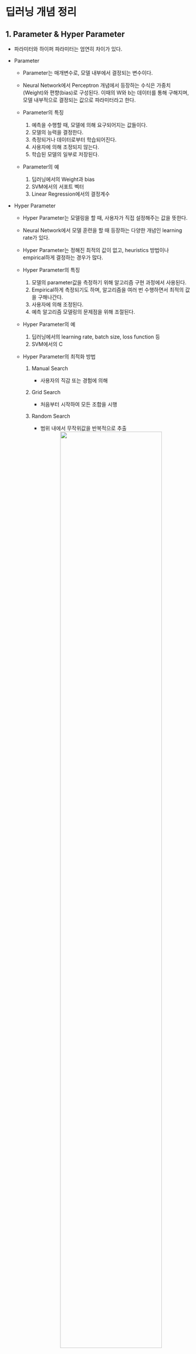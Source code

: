 # 딥러닝 개념 정리
## 1. Parameter & Hyper Parameter
- 파라미터와 하이퍼 파라미터는 엄연히 차이가 있다.

- Parameter
    + Parameter는 매개변수로, 모델 내부에서 결정되는 변수이다.
    + Neural Network에서 Perceptron 개념에서 등장하는 수식은 가중치(Weight)와 편향(bias)로 구성된다. 이때의 W와 b는 데이터를 통해 구해지며, 모델 내부적으로 결정되는 값으로 파라미터라고 한다.

    + Parameter의 특징
        1) 예측을 수행할 때, 모델에 의해 요구되어지는 값들이다.  
        2) 모델의 능력을 결정한다.  
        3) 측정되거나 데이터로부터 학습되어진다.  
        4) 사용자에 의해 조정되지 않는다.  
        5) 학습된 모델의 일부로 저장된다.  

    + Parameter의 예
        1) 딥러닝에서의 Weight과 bias  
        2) SVM에서의 서포트 벡터  
        3) Linear Regression에서의 결정계수  

- Hyper Parameter
    + Hyper Parameter는 모델링을 할 때, 사용자가 직접 설정해주는 값을 뜻한다.
    + Neural Network에서 모델 훈련을 할 때 등장하는 다양한 개념인 learning rate가 있다.
    + Hyper Parameter는 정해진 최적의 값이 없고, heuristics 방법이나 empirical하게 결정하는 경우가 많다.

    + Hyper Parameter의 특징
        1) 모델의 parameter값을 측정하기 위해 알고리즘 구현 과정에서 사용된다.  
        2) Empirical하게 측정되기도 하며, 알고리즘을 여러 번 수행하면서 최적의 값을 구해나간다.  
        3) 사용자에 의해 조정된다.  
        4) 예측 알고리즘 모델링의 문제점을 위해 조절된다.  

    + Hyper Parameter의 예
        1) 딥러닝에서의 learning rate, batch size, loss function 등  
        2) SVM에서의 C  

    + Hyper Parameter의 최적화 방법
        1) Manual Search  
            + 사용자의 직감 또는 경험에 의해

        2) Grid Search  
            + 처음부터 시작하여 모든 조합을 시행

        3) Random Search  
            + 범위 내에서 무작위값을 반복적으로 추출
            <center><img src="/reference_image/MH.Ji/Deep Learning Conecpt/87.jpg" width="80%"></center><br>

        4) Bayesian Optimization  
            + 기존에 추출되어 평가된 결과를 바탕으로 추출 범위를 좁혀서 효율적으로 시행
            <center><img src="/reference_image/MH.Ji/Deep Learning Conecpt/88.png" width="80%"></center><br>

> [파라미터(Parameter)와 하이퍼 파라미터(Hyper parameter)](https://bkshin.tistory.com/entry/%EB%A8%B8%EC%8B%A0%EB%9F%AC%EB%8B%9D-13-%ED%8C%8C%EB%9D%BC%EB%AF%B8%ED%84%B0Parameter%EC%99%80-%ED%95%98%EC%9D%B4%ED%8D%BC-%ED%8C%8C%EB%9D%BC%EB%AF%B8%ED%84%B0Hyper-parameter)

> [Parameter vs HyperParameter 둘의 차이점은 무엇일까?](http://blog.naver.com/PostView.nhn?blogId=tjdudwo93&logNo=221067763334&parentCategoryNo=&categoryNo=&viewDate=&isShowPopularPosts=false&from=postView)

> [Hyperparameter optimization](http://blog.naver.com/PostView.nhn?blogId=cjh226&logNo=221408767297&categoryNo=16&parentCategoryNo=0&viewDate=&currentPage=1&postListTopCurrentPage=1&from=section)

<br><br>

## 2. Loss Function
- Loss Function은 Cost Function이라고도 한다.

<center><img src="/reference_image/MH.Ji/Deep Learning Conecpt/89.png" width="50%"></center><br>

- Loss Function은 어디서 사용되는 것일까? 예를 들어보자. 위의 사잔과 같이 3개의 직선 중 어느 직선이 가장 좋아보이는가? 아마도, 예측 측면이나 분류 측면 모두 가운데 파란색 선이 가장 좋아보인다고 할 수 있을 것이다. 따라서 우리는 파란색 선과 같이 점과 직선 사이의 거리가 최소한이 되는 새로운 직선을 계속해서 만들어내야 한다.

<center><img src="/reference_image/MH.Ji/Deep Learning Conecpt/90.png" width="50%"></center><br>

- 위의 사진과 같이 점과 직선 사이의 거리는 오차(cost, loss)라고 할 수 있으며, 손실 또는 비용함수를 만들 수 있다.

<center><img src="/reference_image/MH.Ji/Deep Learning Conecpt/91.png" width="50%"></center><br>

- Loss Function의 종류
    1) MSE(Mean Squared Error, 평균제곱오차)
        + 오차의 제곱에 대한 평균을 취한 값으로, 통계적 추정의 정확성에 대한 질적인 척도로 사용된다.
        <center><img src="/reference_image/MH.Ji/Deep Learning Conecpt/92.png" width="100%"></center><br>

        + 예측값과 실제값의 차이가 클수록 MSE의 값도 커진다는 것은, 이 값이 작을수록 예측력이 좋다(추정의 정확성이 높아진다)고 할 수 있다.

        + 통계적으로 바라보는 MSE
            + 통계적 추정에 대한 설명
        
            [확률과 통계 챕터5. 표집분포와 통계적추론](https://star6973.github.io/blog/2020/06/21/probability-and-statistics-chapter-5)

            + 모집단에서 표본을 추출하여 각 표본 추정량의 값을 계산할 때 추정량이 바람직하기 위해서는 추정값들의 확률분포가 모수를 중심으로 밀집되어야 할 것이다.

                - 바람직한 추정량: 평균적으로 모수에 근접하고 그 밀집도가 높은 추정량
    
            <center><img src="/reference_image/MH.Ji/Deep Learning Conecpt/93.jpg" width="80%"></center><br>

            + 이 밀집성의 정도는 MSE로 측정할 수 있다. 추정량($$\theta$$)과 추정모수($$\hat{\theta})와의 차이가 밀집성의 정도를 나타내는 지표로 사용할 수 있으며, 양의 값으로 취하기 위해서 제곱을 사용한다. 추정량은 일종의 확률변수이기 때문에 위에서 구한 차이의 제곱 역시 확률변수가 되기 때문에 이것의 평균을 구할 수 있으며, 그 결과를 평균제곱오차라고 한다.

            + MSE는 추정량 $$\hat{\theta}$$의 분산, 그리고 모수 $$theta$$와 추정량의 평균과의 편차 제곱에 의해 구성되므로, MSE값이 작은 바람직한 추정량이란 **$$\hat{\theta}$$의 평균이 가능한 한 $$\theta$$에 근접**하고 **분산도 동시에 작아야 함**을 의미한다.

            + 전자의 특성을 불편성(unbiasedness), 후자의 특성을 효율성(efficiency)이라 한다. 그리고 표본의 크기가 커질수록 MSE의 값이 감소하는 특성인 일치성(consistency)을 바람직한 추정량의 기준으로 고려한다.

    2) Cross Entropy Error
        + entropy란 불확실성(uncertainty)에 대한 척도이다. 예측 모형으로 하려고 하는 것은 결국 불확실성을 제어하고자 하는 것이다. 만약 파란공만 들어가있는 가방에서 공을 뽑을 때의 불확실성은 0이다. 왜냐하면 결국 가방 안에는 모두 파란공만 들어있기 때문이다. 하지만 만약 빨간공과 파란공이 모두 들어가 있다면, 불확실성이 0보다 커질 수 밖에 없다. 즉, entropy는 예측하기 쉬운 일보다, 예측하기 힘든 일에서 더 높은 값을 가진다.

        + 예측 모형은 실제 분포인 q를 모르고, 모델링을 하여 q분포를 예측하고자 하는 것이다. 예측 모델링을 통해 구한 분포를 p(x)라고 하자. 실제 분포인 q를 예측하는 p분포를 만들었을 때, cross-entropy는 아래의 식과 같다.
        <center><img src="/reference_image/MH.Ji/Deep Learning Conecpt/94.PNG" width="80%"></center><br>

        + 훈련 데이터를 사용한 예측 모형에서 cross-entropy는 실제값과 예측값의 차이를 계산하는데 사용할 수 있다.

> [추정의 이해(점추정, 평균제곱오차(MSE))](https://m.blog.naver.com/PostView.nhn?blogId=victor3dh&logNo=220877005939&proxyReferer=https:%2F%2Fwww.google.com%2F)

> [통계학 개론](http://jangun.com/study/IntroductionStatistics.html)

> [Cross-entropy 의 이해: 정보이론과의 관계](https://3months.tistory.com/436)

<br><br>

## 3. Optimization
[Artificial Neural Networks(ANN)](https://star6973.github.io/blog/2020/06/19/deeplearning-day-2)
<br><br>

## 4. Learning rate & Batch size
- Learning rate
    + Optimization에서 배운 GD 알고리즘에서 loss function이 최소가 되는 최적의 해를 구하는 과정에서, iteration을 수행할 때 다음 point를 어느 정도로 옮길지를 결정하는 것이 learning rate라고 한다.
    <center><img src="/reference_image/MH.Ji/Deep Learning Conecpt/96.PNG" width="50%"></center><br>

    + learning rate를 설정할 때 주의해야 할 점은
        1) learning rate가 너무 크게 되면, 최적의 값으로 수렴하지 않고 발산해버리는(overshooting) 경우가 발생한다.  

        2) learning rate가 너무 작게 되면, 수렴하는 속도가 너무 느려 local minimum에 빠질 확률이 증가한다.  

    <center><img src="/reference_image/MH.Ji/Deep Learning Conecpt/95.PNG" width="80%"></center><br>

    > [Learning Rate, Overfitting, Regularization](https://m.blog.naver.com/PostView.nhn?blogId=cattree_studio&logNo=220703210504&proxyReferer=https:%2F%2Fwww.google.com%2F)

    > [Learning Rate Scheduling](https://www.deeplearningwizard.com/deep_learning/boosting_models_pytorch/lr_scheduling/)

- Batch size
    + batch size는 한 번의 batch마다 주는 데이터 샘플의 사이즈이다. 보통 mini-batch를 사용하여 데이터셋을 나누어 학습을 시켜준다.

    + batch size의 양에 따라 비유를 해보자면, batch size가 작다면 조금씩 학습하기 때문에 한 번에 많이 학습하는 것보다는 메모리를 덜 잡아먹는다. 반대로 batch size가 크다면 작을 경우보다 안정적으로 학습할 수 있다. 일반적으로 batch size가 커질 수록 성능이 좋아지지만, 자신의 메모리 양에 따라 적절하게 크기를 정해줘야 한다.
<br><br>

## 5. Back Propagation
- Neural Network에서 학습은 inpuy layer에서 output layer를 향해 순차적으로 학습하면서 Loss Function가 최소가 되도록 Weight을 계산하고 저장하는 것을 Forward Propagation이라고 한다. 하지만 한 번 Forward Propagation 했다고 출력값이 정확하기란 어려울 것이다.

- 따라서 Forward Propagation을 하면서 발생하는 오차를 줄일 필요가 있다. 이때 Loss Function이 최소값을 찾아가는 방법을 GD 알고리즘을 활용하며, 각 layer에서 가중치를 업데이트하기 위해서는 각 layer의 gradient를 계산해야 한다. gradient가 얼마나 변했는지를 계산하기 위해서는 변화량을 구해야 하는 것이므로 미분을 활용한다. 

- propagation이 한 번 돌리는 것을 1 epoch 주기라고 하며, epoch를 늘릴수록 가중치가 계속 업데이트되면서 점점 오차가 줄어나간다.

<center><img src="/reference_image/MH.Ji/Deep Learning Conecpt/97.png" width="80%"></center><br>

- 위의 그림을 보면 output layer에서 나온 결과값이 가진 오차가 0.6이고, 이전 노드 output layer에서 위의 노드와 아래 노드는 각각 3과 2를 전달해주고 있다. 이는 output error에 위의 노드와 아래 노드는 각각 60%, 40%의 영향을 주었다고 볼 수 있다. 균등하게 가중치를 나눠줄 수 있지만 영향을 더 준 노드가 의미가 더 있기 때문에 Back Propagation을 할 때도 영향을 준 크기만큼 비례하여 주는 것이 좋다. 이렇듯 Back Propagation은 오차를 점점 거슬러 올라가면서 다시 전파하는 것을 의미하며, 오차를 전파시키면서 각 layer의 가중치를 업데이트하고 최적의 학습 결과를 찾아가는 방법이다.

- 또한, Back Propagation은 chain rule을 사용하여 gradient의 계산과 업데이트를 엄청 간단하게 만들어주는 알고리즘으로, 각각의 parameter의 gradient를 계산할 때 parallelization도 용이하고, 메모리도 아낄 수 있다.
    + Chain Rule
        + x가 변화했을 때 함수 g가 얼마나 변하는지
        + 함수 g의 변화로 인해 함수 f가 얼마나 변하는지
        + 함수 f의 인자가 함수 g이면 최종값 F의 변화량에 기여하는 각 함수 f와 g의 기여도가 어떤지

        <center><img src="/reference_image/MH.Ji/Deep Learning Conecpt/98.PNG" width="80%"></center><br>

> [순전파(forward propagation), 역전파(back propagation)](https://ko.d2l.ai/chapter_deep-learning-basics/backprop.html)

> [오차 역전파, 경사하강법](https://sacko.tistory.com/19)

> [Machine Learning 스터디 (18) Neural Network Introduction](http://sanghyukchun.github.io/74/)

> [[Deep Learning이란 무엇인가?] Backpropagation, 역전파 알아보기](https://evan-moon.github.io/2018/07/19/deep-learning-backpropagation/)

> [What is backpropagation really doing? | Deep learning, chapter 3](https://www.youtube.com/watch?v=Ilg3gGewQ5U&feature=youtu.be)